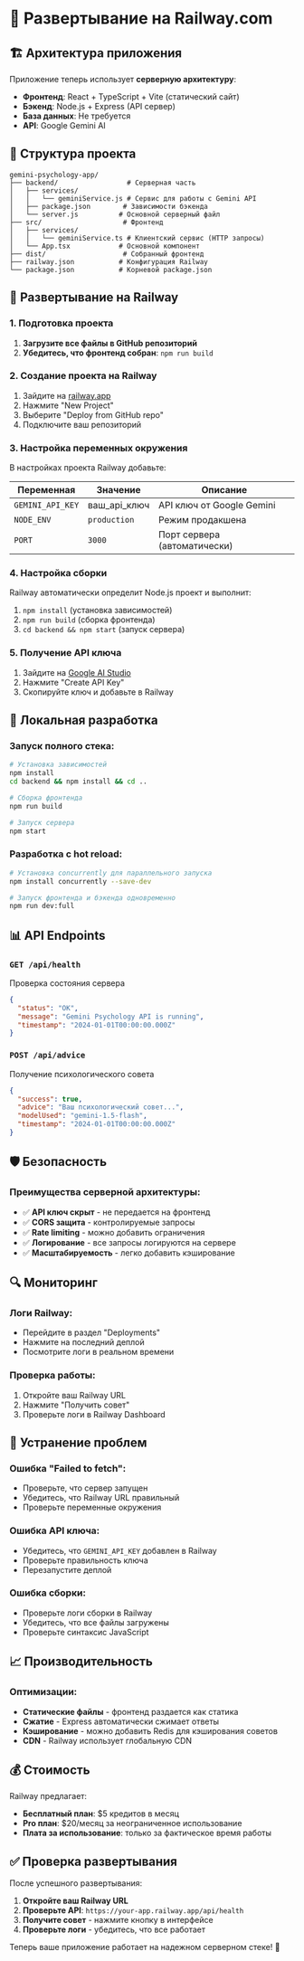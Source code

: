 # 🚂 Развертывание на Railway.com

## 🏗️ Архитектура приложения

Приложение теперь использует **серверную архитектуру**:

- **Фронтенд**: React + TypeScript + Vite (статический сайт)
- **Бэкенд**: Node.js + Express (API сервер)
- **База данных**: Не требуется
- **API**: Google Gemini AI

## 📁 Структура проекта

```
gemini-psychology-app/
├── backend/                 # Серверная часть
│   ├── services/
│   │   └── geminiService.js # Сервис для работы с Gemini API
│   ├── package.json        # Зависимости бэкенда
│   └── server.js          # Основной серверный файл
├── src/                    # Фронтенд
│   ├── services/
│   │   └── geminiService.ts # Клиентский сервис (HTTP запросы)
│   └── App.tsx            # Основной компонент
├── dist/                   # Собранный фронтенд
├── railway.json           # Конфигурация Railway
└── package.json           # Корневой package.json
```

## 🚀 Развертывание на Railway

### 1. Подготовка проекта

1. **Загрузите все файлы в GitHub репозиторий**
2. **Убедитесь, что фронтенд собран**: `npm run build`

### 2. Создание проекта на Railway

1. Зайдите на [railway.app](https://railway.app)
2. Нажмите "New Project"
3. Выберите "Deploy from GitHub repo"
4. Подключите ваш репозиторий

### 3. Настройка переменных окружения

В настройках проекта Railway добавьте:

| Переменная | Значение | Описание |
|------------|----------|----------|
| `GEMINI_API_KEY` | ваш_api_ключ | API ключ от Google Gemini |
| `NODE_ENV` | `production` | Режим продакшена |
| `PORT` | `3000` | Порт сервера (автоматически) |

### 4. Настройка сборки

Railway автоматически определит Node.js проект и выполнит:
1. `npm install` (установка зависимостей)
2. `npm run build` (сборка фронтенда)
3. `cd backend && npm start` (запуск сервера)

### 5. Получение API ключа

1. Зайдите на [Google AI Studio](https://makersuite.google.com/app/apikey)
2. Нажмите "Create API Key"
3. Скопируйте ключ и добавьте в Railway

## 🔧 Локальная разработка

### Запуск полного стека:

```bash
# Установка зависимостей
npm install
cd backend && npm install && cd ..

# Сборка фронтенда
npm run build

# Запуск сервера
npm start
```

### Разработка с hot reload:

```bash
# Установка concurrently для параллельного запуска
npm install concurrently --save-dev

# Запуск фронтенда и бэкенда одновременно
npm run dev:full
```

## 📊 API Endpoints

### `GET /api/health`
Проверка состояния сервера
```json
{
  "status": "OK",
  "message": "Gemini Psychology API is running",
  "timestamp": "2024-01-01T00:00:00.000Z"
}
```

### `POST /api/advice`
Получение психологического совета
```json
{
  "success": true,
  "advice": "Ваш психологический совет...",
  "modelUsed": "gemini-1.5-flash",
  "timestamp": "2024-01-01T00:00:00.000Z"
}
```

## 🛡️ Безопасность

### Преимущества серверной архитектуры:

- ✅ **API ключ скрыт** - не передается на фронтенд
- ✅ **CORS защита** - контролируемые запросы
- ✅ **Rate limiting** - можно добавить ограничения
- ✅ **Логирование** - все запросы логируются на сервере
- ✅ **Масштабируемость** - легко добавить кэширование

## 🔍 Мониторинг

### Логи Railway:
- Перейдите в раздел "Deployments"
- Нажмите на последний деплой
- Посмотрите логи в реальном времени

### Проверка работы:
1. Откройте ваш Railway URL
2. Нажмите "Получить совет"
3. Проверьте логи в Railway Dashboard

## 🚨 Устранение проблем

### Ошибка "Failed to fetch":
- Проверьте, что сервер запущен
- Убедитесь, что Railway URL правильный
- Проверьте переменные окружения

### Ошибка API ключа:
- Убедитесь, что `GEMINI_API_KEY` добавлен в Railway
- Проверьте правильность ключа
- Перезапустите деплой

### Ошибка сборки:
- Проверьте логи сборки в Railway
- Убедитесь, что все файлы загружены
- Проверьте синтаксис JavaScript

## 📈 Производительность

### Оптимизации:
- **Статические файлы** - фронтенд раздается как статика
- **Сжатие** - Express автоматически сжимает ответы
- **Кэширование** - можно добавить Redis для кэширования советов
- **CDN** - Railway использует глобальную CDN

## 💰 Стоимость

Railway предлагает:
- **Бесплатный план**: $5 кредитов в месяц
- **Pro план**: $20/месяц за неограниченное использование
- **Плата за использование**: только за фактическое время работы

## ✅ Проверка развертывания

После успешного развертывания:

1. **Откройте ваш Railway URL**
2. **Проверьте API**: `https://your-app.railway.app/api/health`
3. **Получите совет** - нажмите кнопку в интерфейсе
4. **Проверьте логи** - убедитесь, что все работает

Теперь ваше приложение работает на надежном серверном стеке! 🎉
